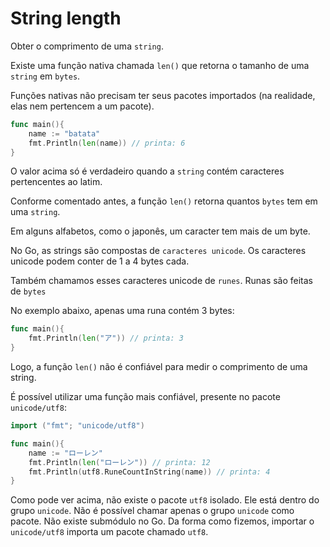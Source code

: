 # String length

Obter o comprimento de uma `string`.

Existe uma função nativa chamada `len()` que retorna o tamanho de uma `string` em `bytes`.

Funções nativas não precisam ter seus pacotes importados \(na realidade, elas nem pertencem a um pacote\).

```go
func main(){
    name := "batata"
    fmt.Println(len(name)) // printa: 6
}
```

O valor acima só é verdadeiro quando a `string` contém caracteres pertencentes ao latim.

Conforme comentado antes, a função `len()` retorna quantos `bytes` tem em uma `string`.

Em alguns alfabetos, como o japonês, um caracter tem mais de um byte.

No Go, as strings são compostas de `caracteres unicode`. Os caracteres unicode podem conter de 1 a 4 bytes cada.

Também chamamos esses caracteres unicode de `runes`. Runas são feitas de `bytes`

No exemplo abaixo, apenas uma runa contém 3 bytes:

```go
func main(){
    fmt.Println(len("ア")) // printa: 3
}
```

Logo, a função `len()` não é confiável para medir o comprimento de uma string.

É possível utilizar uma função mais confiável, presente no pacote `unicode/utf8`:

```go
import ("fmt"; "unicode/utf8")

func main(){
    name := "ローレン"
    fmt.Println(len("ローレン")) // printa: 12
    fmt.Println(utf8.RuneCountInString(name)) // printa: 4
}
```

Como pode ver acima, não existe o pacote `utf8` isolado. Ele está dentro do grupo `unicode`. Não é possível chamar apenas o grupo `unicode` como pacote. Não existe submódulo no Go. Da forma como fizemos, importar o `unicode/utf8` importa um pacote chamado `utf8`.

